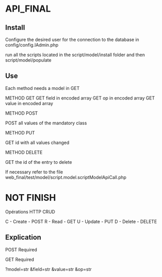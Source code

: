 # API_FINAL

## Install

Configure the desired user for the connection to the database in config/config.IAdmin.php

run all the scripts located in the script/model/install folder and then script/model/populate

## Use

Each method needs a model in GET

METHOD GET
GET field in encoded array
GET op in encoded array
GET value in encoded array


METHOD POST

POST all values of the mandatory class

METHOD PUT

GET id with all values changed

METHOD DELETE

GET the id of the entry to delete


If necessary refer to the file web_final/test/model/script.model.scriptModelApiCall.php


# NOT FINISH

Opérations HTTP 
CRUD

C - Create - POST
R - Read - GET
U - Update - PUT
D - Delete - DELETE


## Explication

POST Required


GET Required

?model=str &field=str &value=str &op=str


